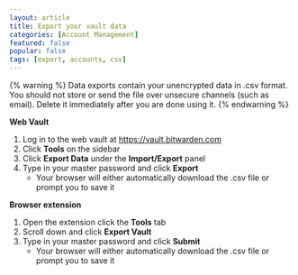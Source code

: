 ```yaml
---
layout: article
title: Export your vault data
categories: [Account Management]
featured: false
popular: false
tags: [export, accounts, csv]
---
```


{% warning %}
Data exports contain your unencrypted data in .csv format. You should not store or send the file over unsecure channels (such as email). Delete it immediately after you are done using it.
{% endwarning %}

**Web Vault**
1. Log in to the web vault at <https://vault.bitwarden.com>
2. Click **Tools** on the sidebar 
3. Click **Export Data** under the **Import/Export** panel
4. Type in your master password and click **Export**
    - Your browser will either automatically download the .csv file or prompt you to save it

**Browser extension**
1. Open the extension click the **Tools** tab
2. Scroll down and click **Export Vault**
3. Type in your master password and click **Submit**
    - Your browser will either automatically download the .csv file or prompt you to save it
